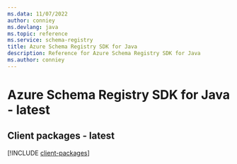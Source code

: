 ```yaml
---
ms.data: 11/07/2022
author: conniey
ms.devlang: java
ms.topic: reference
ms.service: schema-registry
title: Azure Schema Registry SDK for Java
description: Reference for Azure Schema Registry SDK for Java
ms.author: conniey
---
```

# Azure Schema Registry SDK for Java - latest

## Client packages - latest
[!INCLUDE [client-packages](schema-registry-client-index.md)]